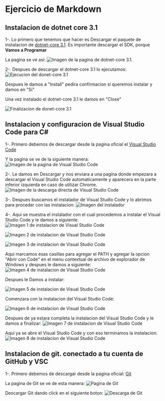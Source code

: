 
# Ejercicio de Markdown

## Instalacion de dotnet core 3.1
1-. Lo primero que tenemos que hacer
es Descargar el paquete de instalacion de [dotnet-core 3.1](https://dotnet.microsoft.com/download).
Es importante descargar el SDK, porque **Vamos a Programar**

La pagina se ve asi:
![Imagen de la pagina de dotnet-core 3.1](https://github.com/BrayanLuevano/POO-Enero-Junio-2020/blob/master/Setup/img/dotnet-core%203.1.PNG).

2-. Despues de descargar el dotnet-core 3.1 lo ejecutamos:
![Ejecucion del donet-core 3.1](https://github.com/BrayanLuevano/POO-Enero-Junio-2020/blob/master/Setup/img/Instalador%20del%20dotnet-core%203.1.PNG)

Despues le damos a "Install" pedira confirmacion si queremos instalar y damos en "Si"

Una vez instalado el dotnet-core 3.1 le damos en "Close"

![Finalizacion de donet-core 3.1](https://github.com/BrayanLuevano/POO-Enero-Junio-2020/blob/master/Setup/img/Finalizacion%20de%20instalacion%20de%20net%20core%203.1.PNG)

## Instalacion y configuracion de Visual Studio Code para C#
1-. Primero debemos de descargar desde la pagina oficial el [Visual Studio Code](https://code.visualstudio.com/)

Y la pagina se ve de la siguiente manera:
![Imagen de la pagina de Visual Studio Code](https://github.com/BrayanLuevano/POO-Enero-Junio-2020/blob/master/Setup/img/Pagina%20de%20Visual%20Studio%20Code.PNG)

2-. Le damos en Descargar y nos enviara a una pagina donde empezara a descargar el Visual Studio Code automaticamente y aparecera en la parte inferior izquierda en caso de utilizar Chrome.
![Imagen de la descarga directa de Visual Studio Code](https://github.com/BrayanLuevano/POO-Enero-Junio-2020/blob/master/Setup/img/Descarga%20de%20Visual%20Studio%20Code.PNG)

3-. Despues buscamos el instalador de Visual Studio Code y lo abrimos para proceder con las instalacion:
![Imagen del instalador](https://github.com/BrayanLuevano/POO-Enero-Junio-2020/blob/master/Setup/img/Instalador%20de%20Visual%20Studio%20Code.PNG)

4-. Aqui se muestra el instalador con el cual procedemos a instalar el Visual Studio Code y le damos a siguiente:
![Imagen 1 de instalacion de Visual Studio Code](https://github.com/BrayanLuevano/POO-Enero-Junio-2020/blob/master/Setup/img/Instalacion%20de%20Visual%20Studio%20Code%20Paso%201.PNG)

![Imagen 2 de instalacion de Visual Studio Code](https://github.com/BrayanLuevano/POO-Enero-Junio-2020/blob/master/Setup/img/Instalacion%20de%20Visual%20Studio%20Code%20Paso%202.PNG)

![Imagen 3 de instalacion de Visual Studio Code](https://github.com/BrayanLuevano/POO-Enero-Junio-2020/blob/master/Setup/img/Instalacion%20de%20Visual%20Studio%20Code%20Paso%203.PNG)

Aqui marcamos esas casillas para agregar el PATH y agregar la opcion "Abrir con Code" en el menu contextual de archivo de explorador de Windows y despues le damos a siguiente:
![Imagen 4 de instalacion de Visual Studio Code](https://github.com/BrayanLuevano/POO-Enero-Junio-2020/blob/master/Setup/img/Instalacion%20de%20Visual%20Studio%20Code%20Paso%204.PNG)


Despues le Damos a instalar:

![Imagen 5 de instalacion de Visual Studio Code](https://github.com/BrayanLuevano/POO-Enero-Junio-2020/blob/master/Setup/img/Instalacion%20de%20Visual%20Studio%20Code%20Paso%205.PNG)

Comenzara con la instalacion del Visual Studio Code:

![Imagen 6 de instalacion de Visual Studio Code](https://github.com/BrayanLuevano/POO-Enero-Junio-2020/blob/master/Setup/img/Instalacion%20de%20Visual%20Studio%20Code%20Paso%206.PNG)

Despues de ya estara completa la instalacion del Visual Studio Code y le damos a finalizar:
![Imagen 7 de instalacion de Visual Studio Code](https://github.com/BrayanLuevano/POO-Enero-Junio-2020/blob/master/Setup/img/Instalacion%20de%20Visual%20Studio%20Code%20Paso%207.PNG)

Aqui ya se abre el Visual Studio Code y con eso terminamos la instalacion:
![Imagen 8 de instalacion de Visual Studio Code](https://github.com/BrayanLuevano/POO-Enero-Junio-2020/blob/master/Setup/img/Instalacion%20de%20Visual%20Studio%20Code%20Paso%208.PNG)


## Instalacion de git. conectado a tu cuenta de GitHub y VSC

1-. Primero debemos de descargar desde la pagina oficial: [Git](https://git-scm.com/)

La pagina de Git se ve de esta manera:
![Pagina de Git](https://github.com/BrayanLuevano/POO-Enero-Junio-2020/blob/master/Setup/img/Pagina%20de%20Git.PNG)

Descargar Git dando click en el siguiente boton:
![Descarga de Git]()


